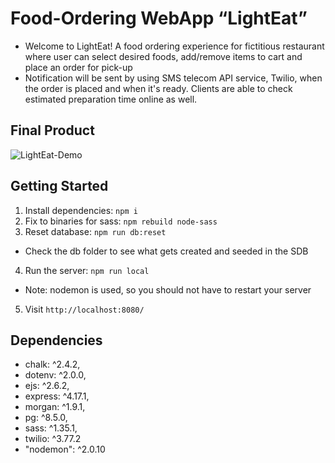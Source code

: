 # Food-Ordering WebApp “LightEat”

- Welcome to LightEat! A food ordering experience for fictitious restaurant where user can select desired foods, add/remove items to cart and place an order for pick-up
- Notification will be sent by using SMS telecom API service, Twilio, when the order is placed and when it's ready. Clients are able to check estimated preparation time online as well.


## Final Product

![LightEat-Demo]()


## Getting Started

1. Install dependencies: `npm i`
2. Fix to binaries for sass: `npm rebuild node-sass`
3. Reset database: `npm run db:reset`
  - Check the db folder to see what gets created and seeded in the SDB
4. Run the server: `npm run local`
  - Note: nodemon is used, so you should not have to restart your server
5. Visit `http://localhost:8080/`

## Dependencies
- chalk: ^2.4.2,
- dotenv: ^2.0.0,
- ejs: ^2.6.2,
- express: ^4.17.1,
- morgan: ^1.9.1,
- pg: ^8.5.0,
- sass: ^1.35.1,
- twilio: ^3.77.2
- "nodemon": ^2.0.10
